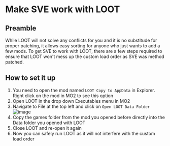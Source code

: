 # Make SVE work with LOOT

## Preamble

While LOOT will not solve any conflicts for you and it is no substitude for proper patching, it allows easy sorting for anyone who just wants to add a few mods.
To get SVE to work with LOOT, there are a few steps required to ensure that LOOT won't mess up the custom load order as SVE was method patched.

## How to set it up

1) You need to open the mod named ``LOOT Copy to AppData`` in Explorer. Right click on the mod in MO2 to see this option
2) Open LOOT in the drop down Executables menu in MO2
3) Navigate to File at the top left and click on ``Open LOOT Data Folder``
![image](https://github.com/TarinNailo/SkyFurry-Vanilla-Essentials/blob/main/screenshost/LOOT1.png)
4) Copy the games folder from the mod you opened before directly into the Data folder you opened with LOOT
5) Close LOOT and re-open it again
6) Now you can safely run LOOT as it will not interfere with the custom load order